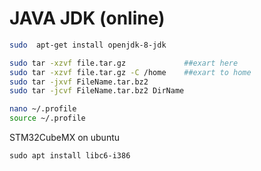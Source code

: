 
# JAVA JDK (online)
```bash
sudo  apt-get install openjdk-8-jdk
```
```bash
sudo tar -xzvf file.tar.gz             ##exart here
sudo tar -xzvf file.tar.gz -C /home    ##exart to home
sudo tar -jxvf FileName.tar.bz2    
sudo tar -jcvf FileName.tar.bz2 DirName 

nano ~/.profile
source ~/.profile
```

STM32CubeMX on ubuntu
```bahs
sudo apt install libc6-i386
```

